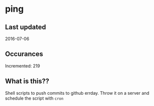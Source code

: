 # ping

## Last updated
2016-07-06

## Occurances
Incremented: 219

## What is this?? 
Shell scripts to push commits to github errday. Throw it on a server and schedule the script with `cron`
